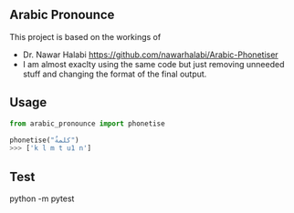
## Arabic Pronounce

This project is based on the workings of 
* Dr. Nawar Halabi https://github.com/nawarhalabi/Arabic-Phonetiser
* I am almost exaclty using the same code but just removing unneeded stuff and changing the format of the final output.

## Usage
```python
from arabic_pronounce import phonetise

phonetise("كلمةٌ")
>>> ['k l m t u1 n']
```

## Test
python -m pytest
